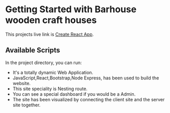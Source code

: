 # Getting Started with Barhouse wooden craft houses

This projects live link is [Create React App](barhouse-craft-wooden-house.web.app).

## Available Scripts

In the project directory, you can run:

- It's a totally dynamic Web Application.
- JavaScript,React,Bootstrap,Node Express, has been used to build the website.
- This site speciality is Nesting route.
- You can see a special dashboard if you would be a Admin.
- The site has been visualized by connecting the client site and the server site together.